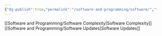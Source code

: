```yaml
---
{"dg-publish":true,"permalink":"/software-and-programming/software/","tags":["software"],"noteIcon":""}
---
```



[[Software and Programming/Software Complexity\|Software Complexity]]
[[Software and Programming/Software Updates\|Software Updates]]